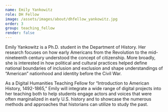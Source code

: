 ```yaml
---
name: Emily Yankowitz
role: DH Fellow
image: /assets/images/about/dhfellow_yankowitz.jpg
order: 3
group: teaching_fellow
render: false
---
```

Emily Yankowitz is a Ph.D. student in the Department of History. Her research focuses on how early Americans from the Revolution to the mid-nineteenth century understood the concept of citizenship. More broadly, she is interested in how political and cultural practices helped define national boundaries of inclusion and exclusion and shape understandings of “American” nationhood and identity before the Civil War. 

As a Digital Humanities Teaching Fellow for “Introduction to American History, 1492-1865,” Emily will integrate a wide range of digital projects into her teaching both to help students engage actors and voices that were often marginalized in early U.S. history and to showcase the numerous methods and approaches that historians can utilize to study the past.